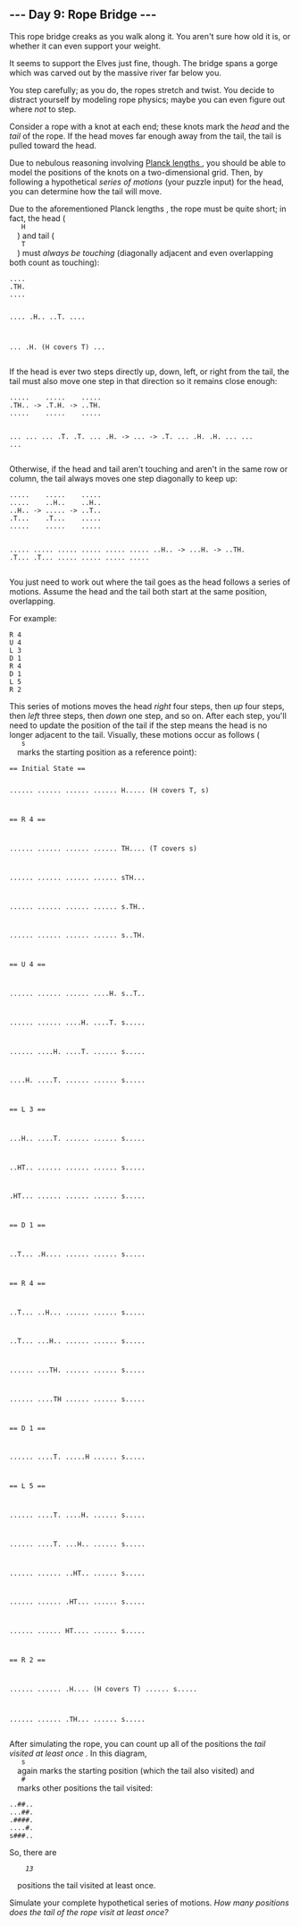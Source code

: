 <article class="day-desc">
 <h2>
  --- Day 9: Rope Bridge ---
 </h2>
 <p>
  This rope bridge creaks as you walk along it. You aren't sure how old it is, or whether it can even support your weight.
 </p>
 <p>
  It seems to support the Elves just fine, though. The bridge spans a gorge which was carved out by the massive river far below you.
 </p>
 <p>
  You step carefully; as you do, the ropes stretch and twist. You decide to distract yourself by modeling rope physics; maybe you can even figure out where
  <em>
   not
  </em>
  to step.
 </p>
 <p>
  Consider a rope with a knot at each end; these knots mark the
  <em>
   head
  </em>
  and the
  <em>
   tail
  </em>
  of the rope. If the head moves far enough away from the tail, the tail is pulled toward the head.
 </p>
 <p>
  Due to nebulous reasoning involving
  <a href="https://en.wikipedia.org/wiki/Planck_units#Planck_length" target="_blank">
   Planck lengths
  </a>
  , you should be able to model the positions of the knots on a two-dimensional grid. Then, by following a hypothetical
  <em>
   series of motions
  </em>
  (your puzzle input) for the head, you can determine how the tail will move.
 </p>
 <p>
  <span title="I'm an engineer, not a physicist!">
   Due to the aforementioned Planck lengths
  </span>
  , the rope must be quite short; in fact, the head (
  <code>
   H
  </code>
  ) and tail (
  <code>
   T
  </code>
  ) must
  <em>
   always be touching
  </em>
  (diagonally adjacent and even overlapping both count as touching):
 </p>
 <pre><code>....
.TH.
....

....
.H..
..T.
....

...
.H. (H covers T)
...
</code></pre>
 <p>
  If the head is ever two steps directly up, down, left, or right from the tail, the tail must also move one step in that direction so it remains close enough:
 </p>
 <pre><code>.....    .....    .....
.TH.. -&gt; .T.H. -&gt; ..TH.
.....    .....    .....

...    ...    ...
.T.    .T.    ...
.H. -&gt; ... -&gt; .T.
...    .H.    .H.
...    ...    ...
</code></pre>
 <p>
  Otherwise, if the head and tail aren't touching and aren't in the same row or column, the tail always moves one step diagonally to keep up:
 </p>
 <pre><code>.....    .....    .....
.....    ..H..    ..H..
..H.. -&gt; ..... -&gt; ..T..
.T...    .T...    .....
.....    .....    .....

.....    .....    .....
.....    .....    .....
..H.. -&gt; ...H. -&gt; ..TH.
.T...    .T...    .....
.....    .....    .....
</code></pre>
 <p>
  You just need to work out where the tail goes as the head follows a series of motions. Assume the head and the tail both start at the same position, overlapping.
 </p>
 <p>
  For example:
 </p>
 <pre><code>R 4
U 4
L 3
D 1
R 4
D 1
L 5
R 2
</code></pre>
 <p>
  This series of motions moves the head
  <em>
   right
  </em>
  four steps, then
  <em>
   up
  </em>
  four steps, then
  <em>
   left
  </em>
  three steps, then
  <em>
   down
  </em>
  one step, and so on. After each step, you'll need to update the position of the tail if the step means the head is no longer adjacent to the tail. Visually, these motions occur as follows (
  <code>
   s
  </code>
  marks the starting position as a reference point):
 </p>
 <pre><code>== Initial State ==

......
......
......
......
H.....  (H covers T, s)

== R 4 ==

......
......
......
......
TH....  (T covers s)

......
......
......
......
sTH...

......
......
......
......
s.TH..

......
......
......
......
s..TH.

== U 4 ==

......
......
......
....H.
s..T..

......
......
....H.
....T.
s.....

......
....H.
....T.
......
s.....

....H.
....T.
......
......
s.....

== L 3 ==

...H..
....T.
......
......
s.....

..HT..
......
......
......
s.....

.HT...
......
......
......
s.....

== D 1 ==

..T...
.H....
......
......
s.....

== R 4 ==

..T...
..H...
......
......
s.....

..T...
...H..
......
......
s.....

......
...TH.
......
......
s.....

......
....TH
......
......
s.....

== D 1 ==

......
....T.
.....H
......
s.....

== L 5 ==

......
....T.
....H.
......
s.....

......
....T.
...H..
......
s.....

......
......
..HT..
......
s.....

......
......
.HT...
......
s.....

......
......
HT....
......
s.....

== R 2 ==

......
......
.H....  (H covers T)
......
s.....

......
......
.TH...
......
s.....
</code></pre>
 <p>
  After simulating the rope, you can count up all of the positions the
  <em>
   tail visited at least once
  </em>
  . In this diagram,
  <code>
   s
  </code>
  again marks the starting position (which the tail also visited) and
  <code>
   #
  </code>
  marks other positions the tail visited:
 </p>
 <pre><code>..##..
...##.
.####.
....#.
s###..
</code></pre>
 <p>
  So, there are
  <code>
   <em>
    13
   </em>
  </code>
  positions the tail visited at least once.
 </p>
 <p>
  Simulate your complete hypothetical series of motions.
  <em>
   How many positions does the tail of the rope visit at least once?
  </em>
 </p>
</article>
